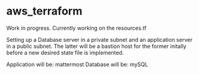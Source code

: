 # aws_terraform

Work in progress. Currently working on the resources.tf 

Setting up a Database server in a private subnet and an application server in a public subnet. The latter will be a bastion host for the former initally before a new desired state file is implemented.

Application will be: mattermost
Database will be: mySQL





